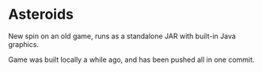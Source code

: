 # Asteroids
New spin on an old game, runs as a standalone JAR with built-in Java graphics.

Game was built locally a while ago, and has been pushed all in one commit.
